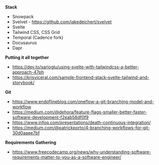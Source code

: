 **Stack**

- Snowpack 
- Svelvet  - https://github.com/jakedeichert/svelvet
- Svelte 
- Tailwind CSS, CSS Grid
- Temporal (Cadence fork)
- Docusaurus
- Dapr

**Putting it all together**

- https://dev.to/sarioglu/using-svelte-with-tailwindcss-a-better-approach-47ph
- https://krisviceral.com/sample-frontend-stack-svelte-tailwind-and-storybook/

**Git**

- https://www.endoflineblog.com/oneflow-a-git-branching-model-and-workflow
- https://medium.com/@dehora/feature-flags-smaller-better-faster-software-development-f2eab58df0f9
- https://www.infoq.com/presentations/death-continuous-integration/
- https://medium.com/@patrickporto/4-branching-workflows-for-git-30d0aaee7bf

**Requirements Gathering**

- https://www.freecodecamp.org/news/why-understanding-software-requirements-matter-to-you-as-a-software-engineer/
